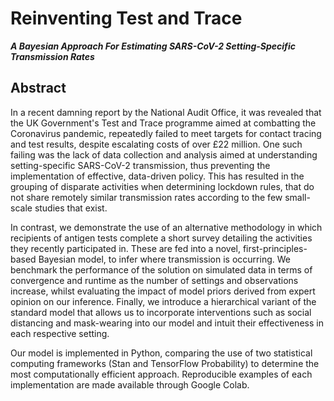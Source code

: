 # Reinventing Test and Trace

**_A Bayesian Approach For Estimating SARS-CoV-2 Setting-Specific Transmission Rates_**

## Abstract

In a recent damning report by the National Audit Office, it was revealed that the UK Government's Test and Trace programme aimed at combatting the Coronavirus pandemic, repeatedly failed to meet targets for contact tracing and test results, despite escalating costs of over £22 million. One such failing was the lack of data collection and analysis aimed at understanding setting-specific SARS-CoV-2 transmission, thus preventing the implementation of effective, data-driven policy. This has resulted in the grouping of  disparate  activities  when  determining  lockdown  rules, that  do  not share  remotely  similar transmission rates according to the few small-scale studies that exist.

In contrast, we demonstrate the use of an alternative methodology in which recipients of antigen tests complete a short survey detailing the activities they recently participated in. These are fed into a novel, first-principles-based Bayesian model, to infer where transmission is  occurring. We benchmark the performance of the solution on simulated data in terms of convergence and runtime as the number of settings and  observations increase,  whilst  evaluating the  impact  of  model  priors  derived from expert opinion on our inference. Finally, we introduce a hierarchical  variant  of the standard model that allows us to incorporate interventions such as social distancing and mask-wearing into our model and intuit their effectiveness in each respective setting.

Our model is implemented in Python, comparing the use of two statistical computing frameworks (Stan and TensorFlow Probability) to determine the most computationally efficient approach. Reproducible examples of each implementation are made available through Google Colab.
